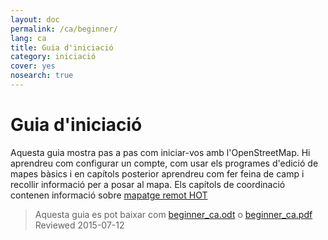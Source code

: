 ```yaml
---
layout: doc
permalink: /ca/beginner/
lang: ca
title: Guia d'iniciació
category: iniciació
cover: yes
nosearch: true
---
```


Guia d'iniciació
================


Aquesta guia mostra pas a pas com iniciar-vos amb l'OpenStreetMap. Hi aprendreu
com configurar un compte, com usar els programes d'edició de mapes bàsics i en capítols posterior aprendreu com fer feina de camp
i recollir informació per a posar al mapa. Els capítols de coordinació contenen informació sobre [mapatge remot HOT](/ca/coordination/) 

> Aquesta guia es pot baixar com [beginner_ca.odt](/files/beginner_ca.odt) o [beginner_ca.pdf](/files/beginner_ca.pdf)  
> Reviewed 2015-07-12  